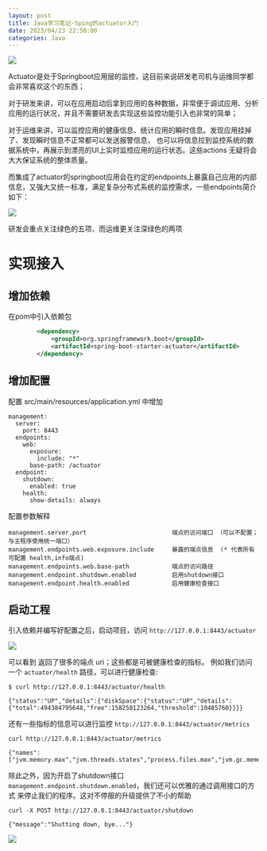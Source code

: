 ```yaml
---
layout: post
title: Java学习笔记-Sping的actuator入门
date: 2023/04/23 22:50:00
categories: Java
---
```


![](https://resource.static.tencent.itan90.cn/mac_pic/2023-04-20/8OqUrP.jpg)

Actuator是处于Springboot应用层的监控，这目前来说研发老司机与运维同学都会非常喜欢这个的东西；

对于研发来讲，可以在应用启动后拿到应用的各种数据，非常便于调试应用、分析应用的运行状况，并且不需要研发去实现这些监控功能引入也非常的简单；

对于运维来讲，可以监控应用的健康信息、统计应用的瞬时信息。发现应用挂掉了、发现瞬时信息不正常都可以发送报警信息， 也可以将信息拉到监控系统的数据系统中，再展示到漂亮的UI上实时监控应用的运行状态。这些actions 无疑将会大大保证系统的整体质量。

而集成了actuator的springboot应用会在约定的endpoints上暴露自己应用的内部信息，又强大又统一标准，满足复杂分布式系统的监控需求，一些endpoints简介如下：

![](https://resource.static.tencent.itan90.cn/mac_pic/2023-04-23/UCN3SV.jpg)

研发会重点关注绿色的五项、而运维更关注深绿色的两项

<!--more-->

# 实现接入

## 增加依赖

在pom中引入依赖包

```xml
        <dependency>
            <groupId>org.springframework.boot</groupId>
            <artifactId>spring-boot-starter-actuator</artifactId>
        </dependency>
```

## 增加配置

配置 src/main/resources/application.yml 中增加

```shell
management:
  server:
    port: 8443
  endpoints:
    web:
      exposure:
        include: "*"
      base-path: /actuator
  endpoint:
    shutdown:
      enabled: true
    health:
      show-details: always
```

配置参数解释

```shell
management.server.port                        端点的访问端口 （可以不配置；与主程序使用统一端口）
management.endpoints.web.exposure.include     暴露的端点信息  (* 代表所有 可配置 health,info端点) 
management.endpoints.web.base-path            端点的访问路径
management.endpoint.shutdown.enabled          启用shutdown接口
management.endpoint.health.enabled            启用健康检查接口
```

## 启动工程

引入依赖并编写好配置之后，启动项目，访问 `http://127.0.0.1:8443/actuator`

![](https://resource.static.tencent.itan90.cn/mac_pic/2023-04-23/xvZKuB.png)

可以看到 返回了很多的端点 uri；这些都是可被健康检查的指标。 例如我们访问一个 `actuator/health` 路径，可以进行健康检查:

```shell
$ curl http://127.0.0.1:8443/actuator/health

{"status":"UP","details":{"diskSpace":{"status":"UP","details":{"total":494384795648,"free":158250123264,"threshold":10485760}}}}
```

还有一些指标的信息可以进行监控 `http://127.0.0.1:8443/actuator/metrics`

```shell
curl http://127.0.0.1:8443/actuator/metrics

{"names":["jvm.memory.max","jvm.threads.states","process.files.max","jvm.gc.memory.promoted","system.load.average.1m","jvm.memory.used","jvm.gc.max.data.size","jvm.memory.committed","system.cpu.count","logback.events","tomcat.global.sent","jvm.buffer.memory.used","tomcat.sessions.created","jvm.threads.daemon","system.cpu.usage","jvm.gc.memory.allocated","tomcat.global.request.max","http.server.requests","tomcat.global.request","tomcat.sessions.expired","jvm.threads.live","jvm.threads.peak","tomcat.global.received","process.uptime","tomcat.sessions.rejected","process.cpu.usage","tomcat.threads.config.max","jvm.classes.loaded","jvm.classes.unloaded","tomcat.global.error","tomcat.sessions.active.current","tomcat.sessions.alive.max","jvm.gc.live.data.size","tomcat.threads.current","process.files.open","jvm.buffer.count","jvm.buffer.total.capacity","tomcat.sessions.active.max","tomcat.threads.busy","process.start.time"]}
```

除此之外，因为开启了shutdown接口 `management.endpoint.shutdown.enabled`，我们还可以优雅的通过调用接口的方式
来停止我们的程序。这对不停服的升级提供了不小的帮助

```shell
curl -X POST http://127.0.0.1:8443/actuator/shutdown

{"message":"Shutting down, bye..."}         
```

![](https://resource.static.tencent.itan90.cn/mac_pic/2023-04-23/YeZxW2.png)